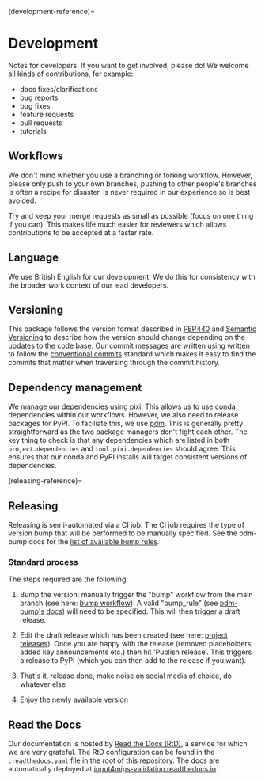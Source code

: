 (development-reference)=
# Development

Notes for developers. If you want to get involved, please do!
We welcome all kinds of contributions, for example:

- docs fixes/clarifications
- bug reports
- bug fixes
- feature requests
- pull requests
- tutorials

## Workflows

<!---
This section is auto-generated by the copier template
and the text below is just a placeholder to get you started.
The workflows section will likely need to be updated
to be project specific as the project's norms are established.
-->

We don't mind whether you use a branching or forking workflow.
However, please only push to your own branches,
pushing to other people's branches is often a recipe for disaster,
is never required in our experience
so is best avoided.

Try and keep your merge requests as small as possible
(focus on one thing if you can).
This makes life much easier for reviewers
which allows contributions to be accepted at a faster rate.

## Language

We use British English for our development.
We do this for consistency with the broader work context of our lead developers.

## Versioning

This package follows the version format described in [PEP440](https://peps.python.org/pep-0440/) and
[Semantic Versioning](https://semver.org/) to describe how the version should change depending on the updates to the
code base. Our commit messages are written using written to follow the
[conventional commits](https://www.conventionalcommits.org/en/v1.0.0/) standard which makes it easy to find the
commits that matter when traversing through the commit history.

## Dependency management

We manage our dependencies using [pixi](https://pixi.sh/).
This allows us to use conda dependencies within our workflows.
However, we also need to release packages for PyPI.
To faciliate this, we use [pdm](https://pdm-project.org/en/latest/).
This is generally pretty straightforward as the two package managers don't fight each other.
The key thing to check is that any dependencies which are listed in both
`project.dependencies` and `tool.pixi.dependencies` should agree.
This ensures that our conda and PyPI installs will target consistent versions of dependencies.

(releasing-reference)=
## Releasing

Releasing is semi-automated via a CI job.
The CI job requires the type of version bump
that will be performed to be manually specified.
See the pdm-bump docs for the
[list of available bump rules](https://github.com/carstencodes/pdm-bump#usage).

### Standard process

The steps required are the following:


1. Bump the version: manually trigger the "bump" workflow from the main branch
   (see here: [bump workflow](https://github.com/climate-resource/input4mips_validation/actions/workflows/bump.yaml)).
   A valid "bump_rule" (see [pdm-bump's docs](https://github.com/carstencodes/pdm-bump#usage)) will need to be specified.
   This will then trigger a draft release.

1. Edit the draft release which has been created
   (see here:
   [project releases](https://github.com/climate-resource/input4mips_validation/releases)).
   Once you are happy with the release (removed placeholders, added key
   announcements etc.) then hit 'Publish release'. This triggers a release to
   PyPI (which you can then add to the release if you want).


1. That's it, release done, make noise on social media of choice, do whatever
   else

1. Enjoy the newly available version

## Read the Docs

Our documentation is hosted by
[Read the Docs (RtD)](https://www.readthedocs.org/), a service for which we are
very grateful. The RtD configuration can be found in the `.readthedocs.yaml`
file in the root of this repository. The docs are automatically
deployed at
[input4mips-validation.readthedocs.io](https://input4mips-validation.readthedocs.io/en/latest/).
